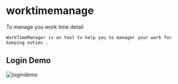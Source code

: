 ﻿# worktimemanage
To manage you work time detail 

```
WorkTimeManager is an tool to help you to manager your work for keeping noties .
```

## Login Demo
![logindemo](https://raw.githubusercontent.com/d100000/worktimemanage/master/WorkTime/demo/logindemo.gif "logindemo")
